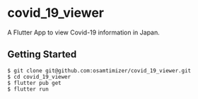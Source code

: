 # covid_19_viewer

A Flutter App to view Covid-19 information in Japan.

## Getting Started

```
$ git clone git@github.com:osamtimizer/covid_19_viewer.git
$ cd covid_19_viewer
$ flutter pub get
$ flutter run
```
